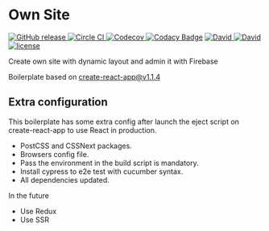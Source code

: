 # Own Site

[![GitHub release][relese-image] ][relese-url]
[![Circle CI][circle-ci-image] ][circle-ci-url]
[![Codecov][codecov-image] ][codecov-url]
[![Codacy Badge][codacy-image]][codacy-url]
[![David][dependencies-image] ]()
[![David][devdependencies-image] ]()
[![license][license-image] ][license-url]

[relese-image]: https://img.shields.io/github/release/raulmoyareyes/own-site.svg
[circle-ci-image]: https://img.shields.io/circleci/project/github/raulmoyareyes/own-site.svg
[circle-ci-url]: https://circleci.com/gh/raulmoyareyes/own-site
[codecov-image]: https://img.shields.io/codecov/c/github/raulmoyareyes/own-site.svg
[codecov-url]: https://codecov.io/gh/raulmoyareyes/own-site
[codacy-image]: https://api.codacy.com/project/badge/Grade/6204426a82e548d7b3a08550f5597240
[codacy-url]: https://www.codacy.com/app/raulmoyareyes/own-site
[relese-url]: https://github.com/raulmoyareyes/own-site/releases
[dependencies-image]: https://img.shields.io/david/raulmoyareyes/own-site.svg
[devdependencies-image]: https://img.shields.io/david/dev/raulmoyareyes/own-site.svg
[license-image]: https://img.shields.io/github/license/raulmoyareyes/own-site.svg
[license-url]: https://github.com/raulmoyareyes/own-site/blob/master/LICENSE

Create own site with dynamic layout and admin it with Firebase

Boilerplate based on [create-react-app@v1.1.4](https://github.com/facebook/create-react-app/releases/tag/v1.1.4)

## Extra configuration
This boilerplate has some extra config after launch the eject script on create-react-app to use React in production.

 - PostCSS and CSSNext packages.
 - Browsers config file.
 - Pass the environment in the build script is mandatory.
 - Install cypress to e2e test with cucumber syntax.
 - All dependencies updated.

In the future
 - Use Redux
 - Use SSR
